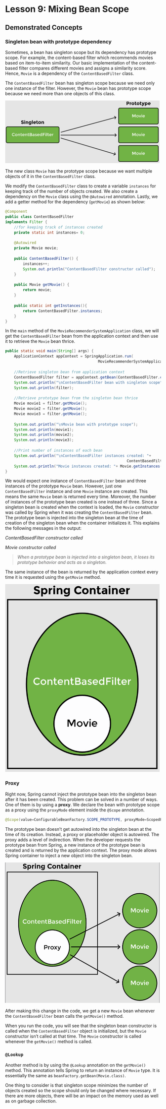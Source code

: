 # Lesson 9: Mixing Bean Scope

## Demonstrated Concepts

### Singleton bean with prototype dependency

Sometimes, a bean has singleton scope but its dependency has prototype scope. For example, the content-based filter which recommends movies based on item-to-item similarity. Our basic implementation of the content-based filter compares different movies and assigns a similarity score. Hence, `Movie` is a dependency of the `ContentBasedFilter` class.

The `ContentBasedFilter` bean has singleton scope because we need only one instance of the filter. However, the `Movie` bean has prototype scope because we need more than one objects of this class.

<img src="./images/img1.png" width="500">

The new class `Movie` has the prototype scope because we want multiple objects of it in the `ContentBasedFilter` class.

We modify the `ContentBasedFilter` class to create a variable `instances` for keeping track of the number of objects created. We also create a dependency on the `Movie` class using the `@Autowired` annotation. Lastly, we add a getter method for the dependency (`getMovie`) as shown below:

```java
@Component
public class ContentBasedFilter 
implements Filter {
    //for keeping track of instances created
    private static int instances= 0;
 
    @Autowired
    private Movie movie;

    public ContentBasedFilter() {
        instances++;      
        System.out.println("ContentBasedFilter constructor called");
    }

    public Movie getMovie() {
        return movie;
    }

    public static int getInstances(){
        return ContentBasedFilter.instances;
    }
}
```

In the `main` method of the `MovieRecommenderSystemApplication` class, we will get the `ContentBasedFilter` bean from the application context and then use it to retrieve the `Movie` bean thrice.

```java
public static void main(String[] args) {
    ApplicationContext appContext = SpringApplication.run(
                                          MovieRecommenderSystemApplication.class, args);

    //Retrieve singleton bean from application context
    ContentBasedFilter filter = appContext.getBean(ContentBasedFilter.class);   
    System.out.println("\nContentBasedFilter bean with singleton scope");
    System.out.println(filter);
    
    //Retrieve prototype bean from the singleton bean thrice
    Movie movie1 = filter.getMovie();   
    Movie movie2 = filter.getMovie();   
    Movie movie3 = filter.getMovie();
    
    System.out.println("\nMovie bean with prototype scope");
    System.out.println(movie1);
    System.out.println(movie2);
    System.out.println(movie3);

    //Print number of instances of each bean
    System.out.println("\nContentBasedFilter instances created: "+
                                                       ContentBasedFilter.getInstances());
    System.out.println("Movie instances created: "+ Movie.getInstances());
}
```

We would expect one instance of `ContentBasedFilter` bean and three instances of the prototype `Movie` bean. However, just one `ContentBasedFilter` instance and one `Movie` instance are created. This means the same `Movie` bean is returned every time. Moreover, the number of instances of the prototype bean created is one instead of three. Since a singleton bean is created when the context is loaded, the `Movie` constructor was called by Spring when it was creating the `ContentBasedFilter` bean. The prototype bean is injected into the singleton bean at the time of creation of the singleton bean when the container initializes it. This explains the following messages in the output:

_ContentBasedFilter constructor called_

_Movie constructor called_

> _When a prototype bean is injected into a singleton bean, it loses its prototype behavior and acts as a singleton._

The same instance of the bean is returned by the application context every time it is requested using the `getMovie` method.

<img src="./images/img2.png" width="500">

### Proxy

Right now, Spring cannot inject the prototype bean into the singleton bean after it has been created. This problem can be solved in a number of ways. One of them is by using a __proxy__. We declare the bean with prototype scope as a proxy using the `proxyMode` element inside the `@Scope` annotation.

```java
@Scope(value=ConfigurableBeanFactory.SCOPE_PROTOTYPE, proxyMode=ScopedProxyMode.TARGET_CLASS)
```

The prototype bean doesn’t get autowired into the singleton bean at the time of its creation. Instead, a proxy or placeholder object is autowired. The proxy adds a level of indirection. When the developer requests the prototype bean from Spring, a new instance of the prototype bean is created and is returned by the application context. The proxy mode allows Spring container to inject a new object into the singleton bean.

<img src="./images/img3.png" width="500">

After making this change in the code, we get a new `Movie` bean whenever the `ContentBasedFilter` bean calls the `getMovie()` method.

When you run the code, you will see that the singleton bean constructor is called when the `ContentBasedFilter` object is initialized, but the `Movie` constructor isn’t called at that time. The `Movie` constructor is called whenever the `getMovie()` method is called.

### `@Lookup`

Another method is by using the `@Lookup` annotation on the `getMovie()` method. This annotation tells Spring to return an instance of `Movie` type. It is essentially the same as `beanFactory.getBean(Movie.class)`.

One thing to consider is that singleton scope minimizes the number of objects created so the scope should only be changed where necessary. If there are more objects, there will be an impact on the memory used as well as on garbage collection.
